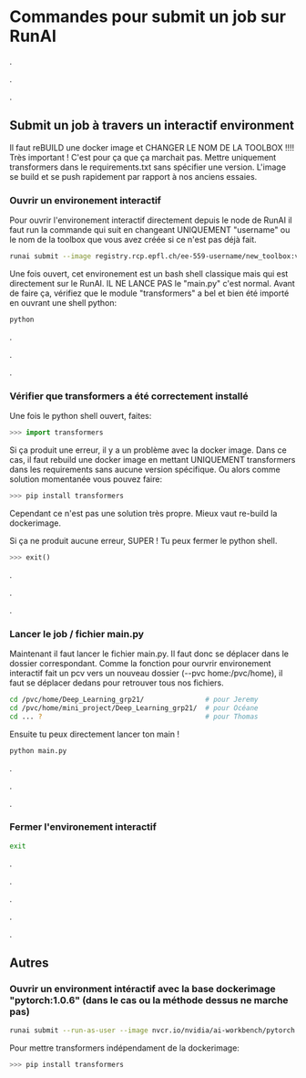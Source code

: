 # Commandes pour submit un job sur RunAI 

.

.

.



## Submit un job à travers un interactif environment
Il faut reBUILD une docker image et CHANGER LE NOM DE LA TOOLBOX !!!! Très important ! C'est pour ça que ça marchait pas. Mettre uniquement transformers dans le requirements.txt sans spécifier une version. L'image se build et se push rapidement par rapport à nos anciens essaies.

### Ouvrir un environement interactif
Pour ouvrir l'environement interactif directement depuis le node de RunAI il faut run la commande qui suit en changeant UNIQUEMENT "username" ou le nom de la toolbox que vous avez créée si ce n'est pas déjà fait.
```bash
runai submit --image registry.rcp.epfl.ch/ee-559-username/new_toolbox:v0.1 --gpu 1 --pvc course-ee-559-scratch:/scratch --pvc home:/pvc/home --interactive --attach
```
Une fois ouvert, cet environement est un bash shell classique mais qui est directement sur le RunAI. IL NE LANCE PAS le "main.py" c'est normal. Avant de faire ça, vérifiez que le module "transformers" a bel et bien été importé en ouvrant une shell python:
```bash
python
```

.

.

.


### Vérifier que transformers a été correctement installé
Une fois le python shell ouvert, faites:
```python
>>> import transformers
```
Si ça produit une erreur, il y a un problème avec la docker image. Dans ce cas, il faut rebuild une docker image en mettant UNIQUEMENT transformers dans les requirements sans aucune version spécifique. Ou alors comme solution momentanée vous pouvez faire:
```python
>>> pip install transformers
```
Cependant ce n'est pas une solution très propre. Mieux vaut re-build la dockerimage.


Si ça ne produit aucune erreur, SUPER ! Tu peux fermer le python shell.
```python
>>> exit()
```

.

.

.


### Lancer le job / fichier main.py
Maintenant il faut lancer le fichier main.py. Il faut donc se déplacer dans le dossier correspondant. Comme la fonction pour ourvrir environement interactif fait un pcv vers un nouveau dossier (--pvc home:/pvc/home), il faut se déplacer dedans pour retrouver tous nos fichiers.
```bash
cd /pvc/home/Deep_Learning_grp21/               # pour Jeremy
cd /pvc/home/mini_project/Deep_Learning_grp21/  # pour Océane
cd ... ?                                        # pour Thomas
```

Ensuite tu peux directement lancer ton main !
```bash
python main.py
```

.

.

.

### Fermer l'environement interactif
```bash
exit
```


.

.

.

.
 
.

## Autres
### Ouvrir un environment intéractif avec la base dockerimage "pytorch:1.0.6" (dans le cas ou la méthode dessus ne marche pas)
```bash
runai submit --run-as-user --image nvcr.io/nvidia/ai-workbench/pytorch:1.0.6 --gpu 1 --pvc course-ee-559-scratch:/scratch --pvc home:/pvc/home --interactive --attach
```
Pour mettre transformers indépendament de la dockerimage:
```python
>>> pip install transformers
```